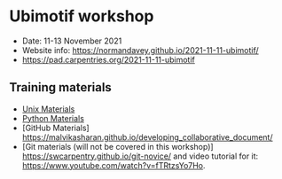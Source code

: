 # Ubimotif workshop

* Date: 11-13 November 2021
* Website info: https://normandavey.github.io/2021-11-11-ubimotif/
* https://pad.carpentries.org/2021-11-11-ubimotif

## Training materials

* [Unix Materials](https://swcarpentry.github.io/shell-novice/)
* [Python Materials](https://idpfun.github.io/IDP_Python/)
* [GitHub Materials] https://malvikasharan.github.io/developing_collaborative_document/
* [Git materials (will not be covered in this workshop)] https://swcarpentry.github.io/git-novice/ and video tutorial for it: https://www.youtube.com/watch?v=fTRtzsYo7Ho.
